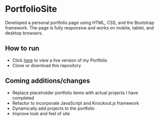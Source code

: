 # PortfolioSite
Developed a personal portfolio page using HTML, CSS, and the Bootstrap framework. The page is fully responsive and works on mobile, tablet, and desktop browsers.

## How to run
* Click [here](https://ba-batten.github.io/PortfolioSite/) to view a live version of my Portfolio
* Clone or download this repository

## Coming additions/changes
* Replace placeholder portfolio items with actual projects I have completed
* Refactor to incorporate JavaScript and Knockout.js framework
* Dynamically add projects to the portfolio
* Improve look and feel of site
